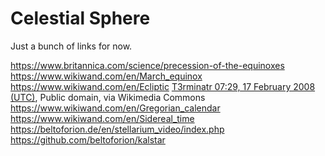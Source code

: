 # Celestial Sphere

Just a bunch of links for now.

<https://www.britannica.com/science/precession-of-the-equinoxes>
<https://www.wikiwand.com/en/March_equinox>
<https://www.wikiwand.com/en/Ecliptic>
[T3rminatr 07:29, 17 February 2008 (UTC)](https://commons.wikimedia.org/wiki/File:Orbital_Planes.svg), Public domain, via Wikimedia Commons
<https://www.wikiwand.com/en/Gregorian_calendar>
<https://www.wikiwand.com/en/Sidereal_time>
<https://beltoforion.de/en/stellarium_video/index.php>
<https://github.com/beltoforion/kalstar>

